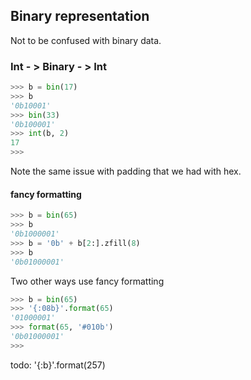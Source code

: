 ## Binary representation

Not to be confused with binary data.

### Int - > Binary - > Int

```python
>>> b = bin(17)
>>> b
'0b10001'
>>> bin(33)
'0b100001'
>>> int(b, 2)
17
>>>
```

Note the same issue with padding that we had with hex.

#### fancy formatting

``` python
>>> b = bin(65)
>>> b
'0b1000001'
>>> b = '0b' + b[2:].zfill(8)
>>> b
'0b01000001'
```

Two other ways use fancy formatting

```python
>>> b = bin(65)
>>> '{:08b}'.format(65)
'01000001'
>>> format(65, '#010b')
'0b01000001'
>>> 
```

todo:
'{:b}'.format(257)